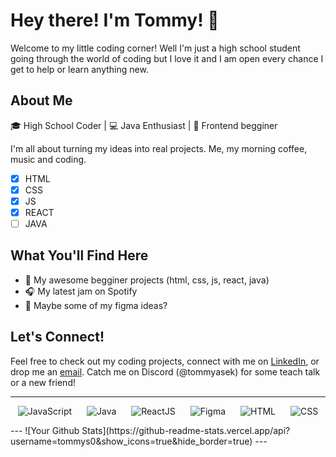 # Hey there! I'm Tommy! 🌟

Welcome to my little coding corner! 
Well I'm just a high school student going through the world of coding but I love it and I am open every chance I get to help or learn anything new.

## About Me

🎓 High School Coder | 💻 Java Enthusiast | 🎨 Frontend begginer

I'm all about turning my ideas into real projects. Me, my morning coffee, music and coding.

- [x] HTML
- [x] CSS
- [x] JS
- [x] REACT
- [ ] JAVA

## What You'll Find Here

- 🚀 My awesome begginer projects (html, css, js, react, java)
- 🎧 My latest jam on Spotify
- 🎨 Maybe some of my figma ideas?

## Let's Connect!

Feel free to check out my coding projects, connect with me on [LinkedIn](https://www.linkedin.com/in/tomáš-dvořáček-4a3383280/), or drop me an [email](mailto:dvoracek.tomas@outlook.com). Catch me on Discord (@tommyasek) for some teach talk or a new friend!

---
<p align="center">
  <img src="https://skillicons.dev/icons?i=js" alt="JavaScript" style="margin: 0 10px;" />
  <img src="https://skillicons.dev/icons?i=java" alt="Java" style="margin: 0 10px;" />
  <img src="https://skillicons.dev/icons?i=react" alt="ReactJS" style="margin: 0 10px;" />
  <img src="https://skillicons.dev/icons?i=figma" alt="Figma" style="margin: 0 10px;" />
  <img src="https://skillicons.dev/icons?i=html" alt="HTML" style="margin: 0 10px;" />
  <img src="https://skillicons.dev/icons?i=css" alt="CSS" style="margin: 0 10px;" />
</p>
---
![Your Github Stats](https://github-readme-stats.vercel.app/api?username=tommys0&show_icons=true&hide_border=true)
---

